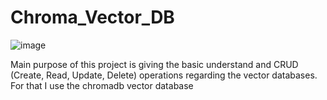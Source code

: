 # Chroma_Vector_DB
![image](https://github.com/user-attachments/assets/9bc9008f-4dac-45f5-8d7e-1bfe2d7d3b9f)

Main purpose of this project is  giving the basic understand and CRUD (Create, Read, Update, Delete) operations regarding the vector databases. For that I use the chromadb vector database


